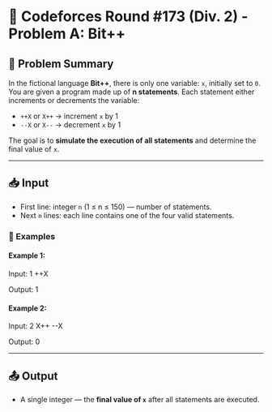 # 🚀 Codeforces Round #173 (Div. 2) - Problem A: Bit++

## 🧩 Problem Summary

In the fictional language **Bit++**, there is only one variable: `x`, initially set to `0`. You are given a program made up of **n statements**. Each statement either increments or decrements the variable:

- `++X` or `X++` → increment `x` by 1
- `--X` or `X--` → decrement `x` by 1

The goal is to **simulate the execution of all statements** and determine the final value of `x`.

---

## 📥 Input

- First line: integer `n` (1 ≤ n ≤ 150) — number of statements.
- Next `n` lines: each line contains one of the four valid statements.

### 📌 Examples

#### Example 1:

Input:
1
++X

Output:
1

#### Example 2:

Input:
2
X++
--X

Output:
0

---

## 📤 Output

- A single integer — the **final value of `x`** after all statements are executed.